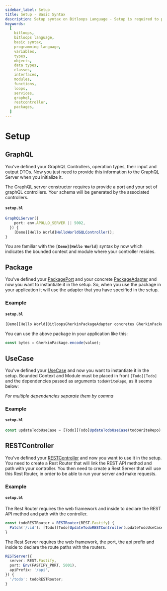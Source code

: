 ```yaml
---
sidebar_label: Setup
title: Setup - Basic Syntax
description: Setup syntax on Bitloops Language - Setup is required to provide the server with the required information for initialization. This could be with GraphQL, Packages, RestControllers or Use Case.
keywords:
  [
    bitloops,
    bitloops language,
    basic syntax,
    programming language,
    variables,
    types,
    objects,
    data types,
    classes,
    interfaces,
    modules,
    functions,
    loops,
    services,
    graphql,
    restcontroller,
    packages,
  ]
---
```


# Setup

## GraphQL

You've defined your GraphQL Controllers, operation types, their input and output DTOs. Now you just need to provide this information to the GraphQL Server when you initialize it.

The GraphQL server constructor requires to provide a port and your set of graphQL controllers.
Your schema will be generated by the associated controllers.

#### **`setup.bl`**

```ts
GraphQLServer({
    port: env.APOLLO_SERVER || 5002,
  }) {
    [Demo][Hello World]HelloWorldGQLController();
}
```

You are familiar with the **`[Demo][Hello World]`** syntax by now which indicates the bounded context and module where your controller resides.

## Package

You've defined your [PackagePort](./package-port.md) and your concrete [PackageAdapter](./package-adapter.md) and now you want to instantiate it in the setup. So, when you use the package in your application it will use the adapter that you have specified in the setup.

### Example

#### **`setup.bl`**

```ts
[Demo][Hello World]BitloopsGherkinPackageAdapter concretes GherkinPackagePort;
```

You can use the above package in your application like this:

```ts
const bytes = GherkinPackage.encode(value);
```

## UseCase

You've defined your [UseCase](./usecase.md) and now you want to instantiate it in the setup. Bounded Context and Module must be placed in front `[Todo][Todo]` and the dependencies passed as arguments `todoWriteRepo`, as it seems below:

_For multiple dependencies separate them by comma_

### Example

#### **`setup.bl`**

```ts
const updateTodoUseCase = [Todo][Todo]UpdateTodoUseCase(todoWriteRepo);
```

## RESTController

You've defined your [RESTController](./rest-controller.md) and now you want to use it in the setup. You need to create a Rest Router that will link the REST API method and path with your controller. You then need to create a Rest Server that will use this Rest Router, in order to be able to run your server and make requests.

### Example

#### **`setup.bl`**

The Rest Router requires the web framework and inside to declare the REST API method and path with the controller.

```ts
const todoRESTRouter = RESTRouter(REST.Fastify) {
  Patch('/:id'): [Todo][Todo]UpdateTodoRESTController(updateTodoUseCase);
}
```

The Rest Server requires the web framework, the port, the api prefix and inside to declare the route paths with the routers.

```ts
RESTServer({
  server: REST.Fastify,
  port: Env(FASTIFY_PORT, 5001),
  apiPrefix: '/api',
}) {
  '/todo': todoRESTRouter;
}
```
